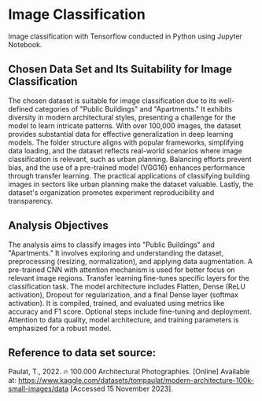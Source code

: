 # Image Classification
Image classification with Tensorflow conducted in Python using Jupyter Notebook.

## Chosen Data Set and Its Suitability for Image Classification
The chosen dataset is suitable for image classification due to its well-defined categories of "Public Buildings" and "Apartments." It exhibits diversity in modern architectural styles, presenting a challenge for the model to learn intricate patterns. With over 100,000 images, the dataset provides substantial data for effective generalization in deep learning models. The folder structure aligns with popular frameworks, simplifying data loading, and the dataset reflects real-world scenarios where image classification is relevant, such as urban planning. Balancing efforts prevent bias, and the use of a pre-trained model (VGG16) enhances performance through transfer learning. The practical applications of classifying building images in sectors like urban planning make the dataset valuable. Lastly, the dataset's organization promotes experiment reproducibility and transparency.

## Analysis Objectives
The analysis aims to classify images into "Public Buildings" and "Apartments." It involves exploring and understanding the dataset, preprocessing (resizing, normalization), and applying data augmentation. A pre-trained CNN with attention mechanism is used for better focus on relevant image regions. Transfer learning fine-tunes specific layers for the classification task. The model architecture includes Flatten, Dense (ReLU activation), Dropout for regularization, and a final Dense layer (softmax activation). It is compiled, trained, and evaluated using metrics like accuracy and F1 score. Optional steps include fine-tuning and deployment. Attention to data quality, model architecture, and training parameters is emphasized for a robust model.

## Reference to data set source:
Paulat, T., 2022. 🔥 100.000 Architectural Photographies. [Online] 
Available at: https://www.kaggle.com/datasets/tompaulat/modern-architecture-100k-small-images/data
[Accessed 15 November 2023].
